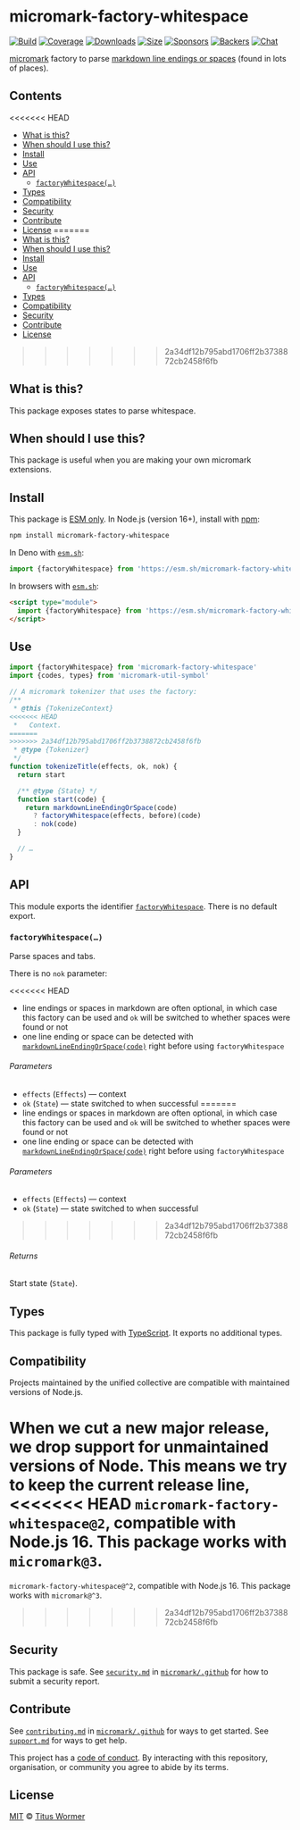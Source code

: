 # micromark-factory-whitespace

[![Build][build-badge]][build]
[![Coverage][coverage-badge]][coverage]
[![Downloads][downloads-badge]][downloads]
[![Size][bundle-size-badge]][bundle-size]
[![Sponsors][sponsors-badge]][opencollective]
[![Backers][backers-badge]][opencollective]
[![Chat][chat-badge]][chat]

[micromark][] factory to parse [markdown line endings or spaces][ws] (found in
lots of places).

## Contents

<<<<<<< HEAD
* [What is this?](#what-is-this)
* [When should I use this?](#when-should-i-use-this)
* [Install](#install)
* [Use](#use)
* [API](#api)
  * [`factoryWhitespace(…)`](#factorywhitespace)
* [Types](#types)
* [Compatibility](#compatibility)
* [Security](#security)
* [Contribute](#contribute)
* [License](#license)
=======
*   [What is this?](#what-is-this)
*   [When should I use this?](#when-should-i-use-this)
*   [Install](#install)
*   [Use](#use)
*   [API](#api)
    *   [`factoryWhitespace(…)`](#factorywhitespace)
*   [Types](#types)
*   [Compatibility](#compatibility)
*   [Security](#security)
*   [Contribute](#contribute)
*   [License](#license)
>>>>>>> 2a34df12b795abd1706ff2b3738872cb2458f6fb

## What is this?

This package exposes states to parse whitespace.

## When should I use this?

This package is useful when you are making your own micromark extensions.

## Install

This package is [ESM only][esm].
In Node.js (version 16+), install with [npm][]:

```sh
npm install micromark-factory-whitespace
```

In Deno with [`esm.sh`][esmsh]:

```js
import {factoryWhitespace} from 'https://esm.sh/micromark-factory-whitespace@1'
```

In browsers with [`esm.sh`][esmsh]:

```html
<script type="module">
  import {factoryWhitespace} from 'https://esm.sh/micromark-factory-whitespace@1?bundle'
</script>
```

## Use

```js
import {factoryWhitespace} from 'micromark-factory-whitespace'
import {codes, types} from 'micromark-util-symbol'

// A micromark tokenizer that uses the factory:
/**
 * @this {TokenizeContext}
<<<<<<< HEAD
 *   Context.
=======
>>>>>>> 2a34df12b795abd1706ff2b3738872cb2458f6fb
 * @type {Tokenizer}
 */
function tokenizeTitle(effects, ok, nok) {
  return start

  /** @type {State} */
  function start(code) {
    return markdownLineEndingOrSpace(code)
      ? factoryWhitespace(effects, before)(code)
      : nok(code)
  }

  // …
}
```

## API

This module exports the identifier
[`factoryWhitespace`][api-factory-whitespace].
There is no default export.

### `factoryWhitespace(…)`

Parse spaces and tabs.

There is no `nok` parameter:

<<<<<<< HEAD
* line endings or spaces in markdown are often optional, in which case this
  factory can be used and `ok` will be switched to whether spaces were found
  or not
* one line ending or space can be detected with
  [`markdownLineEndingOrSpace(code)`][ws] right before using
  `factoryWhitespace`

###### Parameters

* `effects` (`Effects`)
  — context
* `ok` (`State`)
  — state switched to when successful
=======
*   line endings or spaces in markdown are often optional, in which case this
    factory can be used and `ok` will be switched to whether spaces were found
    or not
*   one line ending or space can be detected with
    [`markdownLineEndingOrSpace(code)`][ws] right before using
    `factoryWhitespace`

###### Parameters

*   `effects` (`Effects`)
    — context
*   `ok` (`State`)
    — state switched to when successful
>>>>>>> 2a34df12b795abd1706ff2b3738872cb2458f6fb

###### Returns

Start state (`State`).

## Types

This package is fully typed with [TypeScript][].
It exports no additional types.

## Compatibility

Projects maintained by the unified collective are compatible with maintained
versions of Node.js.

When we cut a new major release, we drop support for unmaintained versions of
Node.
This means we try to keep the current release line,
<<<<<<< HEAD
`micromark-factory-whitespace@2`, compatible with Node.js 16.
This package works with `micromark@3`.
=======
`micromark-factory-whitespace@^2`, compatible with Node.js 16.
This package works with `micromark@^3`.
>>>>>>> 2a34df12b795abd1706ff2b3738872cb2458f6fb

## Security

This package is safe.
See [`security.md`][securitymd] in [`micromark/.github`][health] for how to
submit a security report.

## Contribute

See [`contributing.md`][contributing] in [`micromark/.github`][health] for ways
to get started.
See [`support.md`][support] for ways to get help.

This project has a [code of conduct][coc].
By interacting with this repository, organisation, or community you agree to
abide by its terms.

## License

[MIT][license] © [Titus Wormer][author]

<!-- Definitions -->

[build-badge]: https://github.com/micromark/micromark/workflows/main/badge.svg

[build]: https://github.com/micromark/micromark/actions

[coverage-badge]: https://img.shields.io/codecov/c/github/micromark/micromark.svg

[coverage]: https://codecov.io/github/micromark/micromark

[downloads-badge]: https://img.shields.io/npm/dm/micromark-factory-whitespace.svg

[downloads]: https://www.npmjs.com/package/micromark-factory-whitespace

[bundle-size-badge]: https://img.shields.io/badge/dynamic/json?label=minzipped%20size&query=$.size.compressedSize&url=https://deno.bundlejs.com/?q=micromark-factory-whitespace

[bundle-size]: https://bundlejs.com/?q=micromark-factory-whitespace

[sponsors-badge]: https://opencollective.com/unified/sponsors/badge.svg

[backers-badge]: https://opencollective.com/unified/backers/badge.svg

[opencollective]: https://opencollective.com/unified

[npm]: https://docs.npmjs.com/cli/install

[esm]: https://gist.github.com/sindresorhus/a39789f98801d908bbc7ff3ecc99d99c

[esmsh]: https://esm.sh

[chat-badge]: https://img.shields.io/badge/chat-discussions-success.svg

[chat]: https://github.com/micromark/micromark/discussions

[license]: https://github.com/micromark/micromark/blob/main/license

[author]: https://wooorm.com

[health]: https://github.com/micromark/.github

[securitymd]: https://github.com/micromark/.github/blob/main/security.md

[contributing]: https://github.com/micromark/.github/blob/main/contributing.md

[support]: https://github.com/micromark/.github/blob/main/support.md

[coc]: https://github.com/micromark/.github/blob/main/code-of-conduct.md

[ws]: https://github.com/micromark/micromark/tree/main/packages/micromark-util-character#markdownlineendingorspacecode

[typescript]: https://www.typescriptlang.org

[micromark]: https://github.com/micromark/micromark

[api-factory-whitespace]: #factorywhitespace
